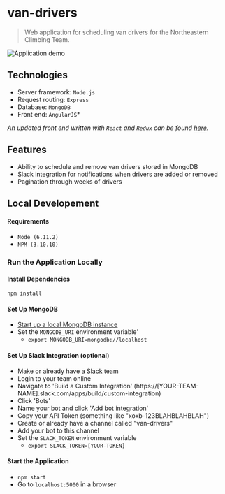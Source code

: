 # van-drivers

> Web application for scheduling van drivers for the Northeastern Climbing Team.

![Application demo](demo.gif)

## Technologies

- Server framework: `Node.js`
- Request routing: `Express`
- Database: `MongoDB`
- Front end: `AngularJS`*

*An updated front end written with `React` and `Redux` can be found [here](https://github.com/alexcrist/van-drivers-react-redux).*

## Features

- Ability to schedule and remove van drivers stored in MongoDB
- Slack integration for notifications when drivers are added or removed
- Pagination through weeks of drivers

## Local Developement

#### Requirements

- `Node (6.11.2)`
- `NPM (3.10.10)`

### Run the Application Locally

#### Install Dependencies

`npm install`

#### Set Up MongoDB

- [Start up a local MongoDB instance](https://scotch.io/tutorials/an-introduction-to-mongodb)
- Set the `MONGODB_URI` environment variable'
  - `export MONGODB_URI=mongodb://localhost`
  
#### Set Up Slack Integration (optional)

- Make or already have a Slack team
- Login to your team online
- Navigate to 'Build a Custom Integration' (https://[YOUR-TEAM-NAME].slack.com/apps/build/custom-integration)
- Click 'Bots'
- Name your bot and click 'Add bot integration'
- Copy your API Token (something like "xoxb-123BLAHBLAHBLAH")
- Create or already have a channel called "van-drivers"
- Add your bot to this channel
- Set the `SLACK_TOKEN` environment variable
  - `export SLACK_TOKEN=[YOUR-TOKEN]`

#### Start the Application

- `npm start`
- Go to `localhost:5000` in a browser
